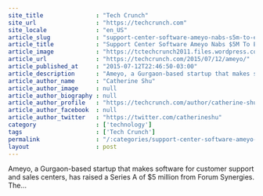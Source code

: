 ```yaml
---
site_title               : "Tech Crunch"
site_url                 : "https://techcrunch.com"
site_locale              : "en_US"
article_slug             : "support-center-software-ameyo-nabs-s5m-to-expand-into-the-u-s"
article_title            : "Support Center Software Ameyo Nabs $5M To Expand Into The U.S."
article_image            : "https://tctechcrunch2011.files.wordpress.com/2015/07/shutterstock_102266374.jpg?w=764&h=400&crop=1"
article_url              : "https://techcrunch.com/2015/07/12/ameyo/"
article_published_at     : "2015-07-12T22:46:50-03:00"
article_description      : "Ameyo, a Gurgaon-based startup that makes software for customer support and sales centers, has raised a Series A of $5 million from Forum Synergies. The..."
article_author_name      : "Catherine Shu"
article_author_image     : null
article_author_biography : null
article_author_profile   : "https://techcrunch.com/author/catherine-shu/"
article_author_facebook  : null
article_author_twitter   : "https://twitter.com/catherineshu"
category                 : ['technology']
tags                     : ['Tech Crunch']
permalink                : "/:categories/support-center-software-ameyo-nabs-s5m-to-expand-into-the-u-s/"
layout                   : post
---
```


Ameyo, a Gurgaon-based startup that makes software for customer support and sales centers, has raised a Series A of $5 million from Forum Synergies. The...
